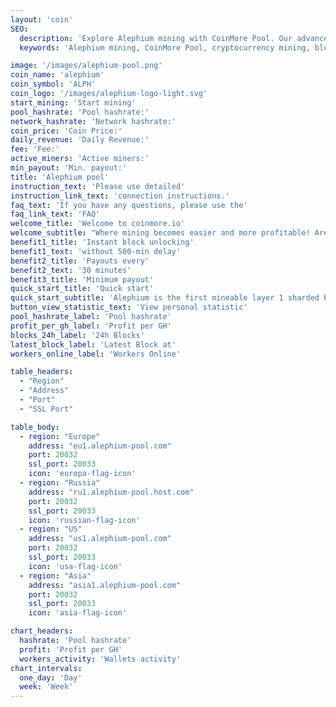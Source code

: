 ```yaml
---
layout: 'coin'
SEO:
  description: 'Explore Alephium mining with CoinMore Pool. Our advanced and reliable mining pool ensures high profitability and stability for Alephium miners.'
  keywords: 'Alephium mining, CoinMore Pool, cryptocurrency mining, blockchain, Alephium, crypto mining, digital currency mining, decentralized mining, secure mining, profitable mining, mining software, mining hardware'

image: '/images/alephium-pool.png'
coin_name: 'alephium'
coin_symbol: 'ALPH'
coin_logo: '/images/alephium-logo-light.svg'
start_mining: 'Start mining'
pool_hashrate: 'Pool hashrate:'
network_hashrate: 'Network hashrate:'
coin_price: 'Coin Price:'
daily_revenue: 'Daily Revenue:'
fee: 'Fee:'
active_miners: 'Active miners:'
min_payout: 'Min. payout:'
title: 'Alephium pool'
instruction_text: 'Please use detailed'
instruction_link_text: 'connection instructions.'
faq_text: 'If you have any questions, please use the'
faq_link_text: 'FAQ'
welcome_title: 'Welcome to coinmore.io'
welcome_subtitle: "Where mining becomes easier and more profitable! Are you looking for a reliable pool with low fees? Do you desire stability and transparent statistics? Look no further! On our platform, you'll find everything for efficient mining, as well as a warm community and tech support ready to assist in any situation. Earn more with lower expenses."
benefit1_title: 'Instant block unlocking'
benefit1_text: 'without 500-min delay'
benefit2_title: 'Payouts every'
benefit2_text: '30 minutes'
benefit3_title: 'Minimum payout'
quick_start_title: 'Quick start'
quick_start_subtitle: 'Alephium is the first mineable layer 1 sharded blockchain scaling and improving on Bitcoin core technologies, Proof of Work and UTXO. It delivers a highly performant, secure DeFi & dApps platform with enhanced energy efficiency.'
button_view_statistic_text: 'View personal statistic'
pool_hashrate_label: 'Pool hashrate'
profit_per_gh_label: 'Profit per GH'
blocks_24h_label: '24h Blocks'
latest_block_label: 'Latest Block at'
workers_online_label: 'Workers Online'

table_headers:
  - "Region"
  - "Address"
  - "Port"
  - "SSL Port"

table_body:
  - region: "Europe"
    address: "eu1.alephium-pool.com"
    port: 20032
    ssl_port: 20033
    icon: 'europa-flag-icon'
  - region: "Russia"
    address: "ru1.alephium-pool.host.com"
    port: 20032
    ssl_port: 20033
    icon: 'russian-flag-icon'
  - region: "US"
    address: "us1.alephium-pool.com"
    port: 20032
    ssl_port: 20033
    icon: 'usa-flag-icon'
  - region: "Asia"
    address: "asia1.alephium-pool.com"
    port: 20032
    ssl_port: 20033
    icon: 'asia-flag-icon'

chart_headers:
  hashrate: 'Pool hashrate'
  profit: 'Profit per GH'
  workers_activity: 'Wallets activity'
chart_intervals:
  one_day: 'Day'
  week: 'Week'
---
```

